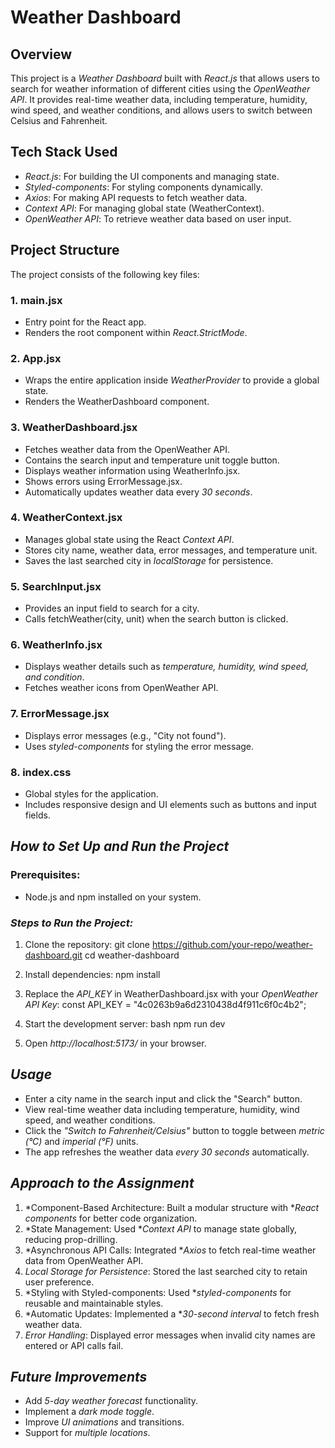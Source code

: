 # Weather Dashboard

## Overview
This project is a *Weather Dashboard* built with *React.js* that allows users to search for weather information of different cities using the *OpenWeather API*. It provides real-time weather data, including temperature, humidity, wind speed, and weather conditions, and allows users to switch between Celsius and Fahrenheit.

## Tech Stack Used
- *React.js*: For building the UI components and managing state.
- *Styled-components*: For styling components dynamically.
- *Axios*: For making API requests to fetch weather data.
- *Context API*: For managing global state (WeatherContext).
- *OpenWeather API*: To retrieve weather data based on user input.

## Project Structure
The project consists of the following key files:

### **1. main.jsx**
- Entry point for the React app.
- Renders the root component <App /> within *React.StrictMode*.

### **2. App.jsx**
- Wraps the entire application inside *WeatherProvider* to provide a global state.
- Renders the WeatherDashboard component.

### **3. WeatherDashboard.jsx**
- Fetches weather data from the OpenWeather API.
- Contains the search input and temperature unit toggle button.
- Displays weather information using WeatherInfo.jsx.
- Shows errors using ErrorMessage.jsx.
- Automatically updates weather data every *30 seconds*.

### **4. WeatherContext.jsx**
- Manages global state using the React *Context API*.
- Stores city name, weather data, error messages, and temperature unit.
- Saves the last searched city in *localStorage* for persistence.

### **5. SearchInput.jsx**
- Provides an input field to search for a city.
- Calls fetchWeather(city, unit) when the search button is clicked.

### **6. WeatherInfo.jsx**
- Displays weather details such as *temperature, humidity, wind speed, and condition*.
- Fetches weather icons from OpenWeather API.

### **7. ErrorMessage.jsx**
- Displays error messages (e.g., "City not found").
- Uses *styled-components* for styling the error message.

### **8. index.css**
- Global styles for the application.
- Includes responsive design and UI elements such as buttons and input fields.

## *How to Set Up and Run the Project*
### Prerequisites:
- Node.js and npm installed on your system.

### *Steps to Run the Project:*
1. Clone the repository:
    git clone https://github.com/your-repo/weather-dashboard.git
   cd weather-dashboard
   
2. Install dependencies:
    npm install
   
3. Replace the *API_KEY* in WeatherDashboard.jsx with your *OpenWeather API Key*:
    const API_KEY = "4c0263b9a6d2310438d4f911c6f0c4b2";
   
4. Start the development server:
   bash
   npm run dev
   
5. Open *http://localhost:5173/* in your browser.

## *Usage*
- Enter a city name in the search input and click the "Search" button.
- View real-time weather data including temperature, humidity, wind speed, and weather conditions.
- Click the *"Switch to Fahrenheit/Celsius"* button to toggle between *metric (°C)* and *imperial (°F)* units.
- The app refreshes the weather data *every 30 seconds* automatically.

## *Approach to the Assignment*
1. *Component-Based Architecture: Built a modular structure with **React components* for better code organization.
2. *State Management: Used **Context API* to manage state globally, reducing prop-drilling.
3. *Asynchronous API Calls: Integrated **Axios* to fetch real-time weather data from OpenWeather API.
4. *Local Storage for Persistence*: Stored the last searched city to retain user preference.
5. *Styling with Styled-components: Used **styled-components* for reusable and maintainable styles.
6. *Automatic Updates: Implemented a **30-second interval* to fetch fresh weather data.
7. *Error Handling*: Displayed error messages when invalid city names are entered or API calls fail.

## *Future Improvements*
- Add *5-day weather forecast* functionality.
- Implement a *dark mode toggle*.
- Improve *UI animations* and transitions.
- Support for *multiple locations*.

